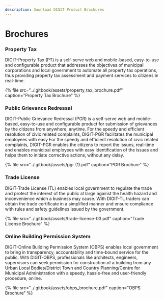 ```yaml
---
description: Download DIGIT Product Brochures
---
```


# Brochures

### Property Tax

DIGIT-Property Tax \(PT\) is a self-serve web and mobile-based, easy-to-use and configurable product that addresses the objectives of municipal corporations and local government to automate all property tax operations, thus providing property tax assessment and payment services to citizens in real-time.

{% file src="../.gitbook/assets/property\_tax\_brochure.pdf" caption="Property Tax Brochure" %}

### Public Grievance Redressal

DIGIT-Public Grievance Redressal \(PGR\) is a self-serve web and mobile-based, easy-to-use and configurable product for submission of grievances by the citizens from anywhere, anytime. For the speedy and efficient resolution of civic related complaints, DIGIT-PGR facilitates the municipal employees with easy For the speedy and efficient resolution of civic related complaints, DIGIT-PGR enables the citizens to report the issues, real-time and enables municipal employees with easy identification of the issues and helps them to initiate corrective actions, without any delay.

{% file src="../.gitbook/assets/pgr \(1\).pdf" caption="PGR Brochure" %}

### Trade License 

DIGIT-Trade License \(TL\) enables local government to regulate the trade and protect the interest of the public at large against the health hazard and inconvenience which a business may cause. With DIGIT-TL traders can obtain the trade certificate in a simplified manner and ensure compliance with rules and safety guidelines issued by the government.

{% file src="../.gitbook/assets/trade-license-03.pdf" caption="Trade License Brochure" %}

### Online Building Permission System

DIGIT-Online Building Permission System \(OBPS\) enables local government to bring in transparency, accountability and time-bound service for the public. With DIGIT-OBPS, professionals like architects, engineers, supervisors can seek permission for construction of a building from any Urban Local Bodies/District Town and Country Planning/Centre for Municipal Administration with a speedy, hassle-free and user-friendly procedure, online.

{% file src="../.gitbook/assets/obps\_brochure.pdf" caption="OBPS Brochure" %}



